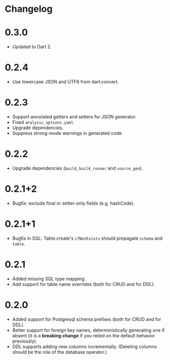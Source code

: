 # Changelog

# 0.3.0

- Updated to Dart 2.

# 0.2.4

- Use lowercase JSON and UTF8 from dart:convert.

# 0.2.3

- Support annotated getters and setters for JSON generator.
- Fixed `analysis_options.yaml`.
- Upgrade dependencies.
- Suppress strong-mode warnings in generated code.

# 0.2.2

- Upgrade dependencies (`build`, `build_runner` and `source_gen`).

# 0.2.1+2

- Bugfix: exclude final or setter-only fields (e.g. hashCode).

# 0.2.1+1

- Bugfix in SQL: Table.create's `ifNotExists` should propagate `schema` and `table`.

# 0.2.1

- Added missing SQL type mapping.
- Add support for table name overrides (both for CRUD and for DDL).

# 0.2.0

- Added support for Postgresql schema prefixes (both for CRUD and for DDL).
- Better support for foreign key names, deterministically generating one if absent
  (it is a **breaking change** if you relied on the default behavior previously).
- DDL supports adding new columns incrementally.
  (Deleting columns should be the role of the database operator.)
